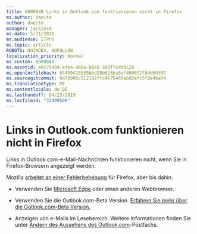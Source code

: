```yaml
---
title: 8000048 Links in Outlook.com funktionieren nicht in Firefox
ms.author: daeite
author: daeite
manager: jackiesm
ms.date: 5/31/2018
ms.audience: ITPro
ms.topic: article
ROBOTS: NOINDEX, NOFOLLOW
localization_priority: Normal
ms.custom: 8000048
ms.assetid: e6c75434-efea-46ba-b8c6-383f7cddbc28
ms.openlocfilehash: 83499418b35bbd25b623ba5ef4608f2f8dd09397
ms.sourcegitcommit: 9d78905c512192ffc4675468abd2efc5f2e4baf4
ms.translationtype: MT
ms.contentlocale: de-DE
ms.lasthandoff: 04/23/2019
ms.locfileid: "32409509"
---
```

# <a name="links-in-outlookcom-dont-work-in-firefox"></a>Links in Outlook.com funktionieren nicht in Firefox

Links in Outlook.com-e-Mail-Nachrichten funktionieren nicht, wenn Sie in Firefox-Browsern angezeigt werden.
  
Mozilla [arbeitet an einer Fehlerbehebung](https://go.microsoft.com/fwlink/p/?linkid=2001502&amp;clcid=0x409) für Firefox, aber bis dahin: 
  
- Verwenden Sie [Microsoft Edge](https://go.microsoft.com/fwlink/p/?linkid=2001503&amp;clcid=0x409) oder einen anderen Webbrowser. 
    
- Verwenden Sie die Outlook.com-Beta Version. [Erfahren Sie mehr über die Outlook.com-Beta Version.](https://go.microsoft.com/fwlink/p/?linkid=874356&amp;clcid=0x409)
    
- Anzeigen von e-Mails im Lesebereich. Weitere Informationen finden Sie unter [Ändern des Aussehens des Outlook.com](https://go.microsoft.com/fwlink/p/?linkid=2001401&amp;clcid=0x409)-Postfachs.
    

